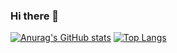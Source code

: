 ### Hi there 👋
[![Anurag's GitHub stats](https://github-readme-stats.vercel.app/api?username=JoseAngelGarciaPerez&show_icons=true&title_color=FF9200&text_color=FF9200&icon_color=FFEF00&bg_color=1D1D1D)](https://github.com/anuraghazra/github-readme-stats)
[![Top Langs](https://github-readme-stats.vercel.app/api/top-langs/?username=JoseAngelGarciaPerez&title_color=FF9200&text_color=FF9200&icon_color=FFEF00&bg_color=1D1D1D)](https://github.com/anuraghazra/github-readme-stats)
<!--
- 🔭 I’m currently working on Hard Boiled
- 🌱 I’m currently learning ...
- 👯 I’m looking to collaborate on ...
- 🤔 I’m looking for help with ...
- 💬 Ask me about ...
- 📫 How to reach me: ...
- 😄 Pronouns: ...
- ⚡ Fun fact: ...
-->
